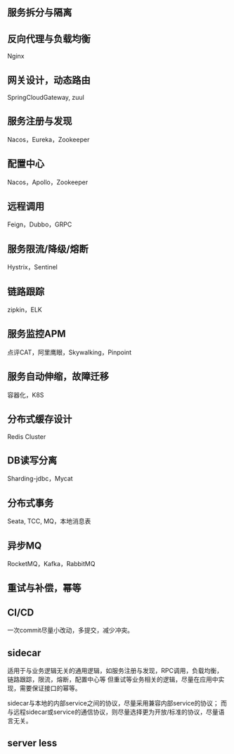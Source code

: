 ﻿
## 服务拆分与隔离

## 反向代理与负载均衡
Nginx

## 网关设计，动态路由
SpringCloudGateway, zuul

## 服务注册与发现
Nacos，Eureka，Zookeeper

## 配置中心
Nacos，Apollo，Zookeeper

## 远程调用
Feign，Dubbo，GRPC

## 服务限流/降级/熔断
Hystrix，Sentinel

## 链路跟踪
zipkin，ELK

## 服务监控APM
点评CAT，阿里鹰眼，Skywalking，Pinpoint

## 服务自动伸缩，故障迁移
容器化，K8S

## 分布式缓存设计
Redis Cluster

## DB读写分离
Sharding-jdbc，Mycat

## 分布式事务
Seata, TCC, MQ，本地消息表

## 异步MQ
RocketMQ，Kafka，RabbitMQ

## 重试与补偿，幂等

## CI/CD
一次commit尽量小改动，多提交，减少冲突。

## sidecar
适用于与业务逻辑无关的通用逻辑，如服务注册与发现，RPC调用，负载均衡，链路跟踪，限流，熔断，配置中心等
但重试等业务相关的逻辑，尽量在应用中实现，需要保证接口的幂等。

sidecar与本地的内部service之间的协议，尽量采用兼容内部service的协议；
而与远程sidecar或service的通信协议，则尽量选择更为开放/标准的协议，尽量语言无关。

## server less
